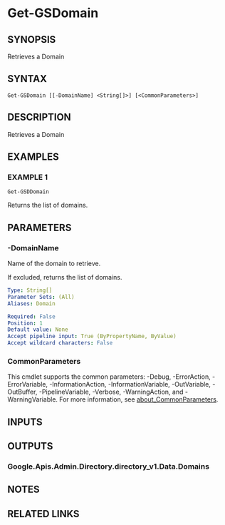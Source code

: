 # Get-GSDomain

## SYNOPSIS
Retrieves a Domain

## SYNTAX

```
Get-GSDomain [[-DomainName] <String[]>] [<CommonParameters>]
```

## DESCRIPTION
Retrieves a Domain

## EXAMPLES

### EXAMPLE 1
```
Get-GSDDomain
```

Returns the list of domains.

## PARAMETERS

### -DomainName
Name of the domain to retrieve.

If excluded, returns the list of domains.

```yaml
Type: String[]
Parameter Sets: (All)
Aliases: Domain

Required: False
Position: 1
Default value: None
Accept pipeline input: True (ByPropertyName, ByValue)
Accept wildcard characters: False
```

### CommonParameters
This cmdlet supports the common parameters: -Debug, -ErrorAction, -ErrorVariable, -InformationAction, -InformationVariable, -OutVariable, -OutBuffer, -PipelineVariable, -Verbose, -WarningAction, and -WarningVariable. For more information, see [about_CommonParameters](http://go.microsoft.com/fwlink/?LinkID=113216).

## INPUTS

## OUTPUTS

### Google.Apis.Admin.Directory.directory_v1.Data.Domains
## NOTES

## RELATED LINKS

